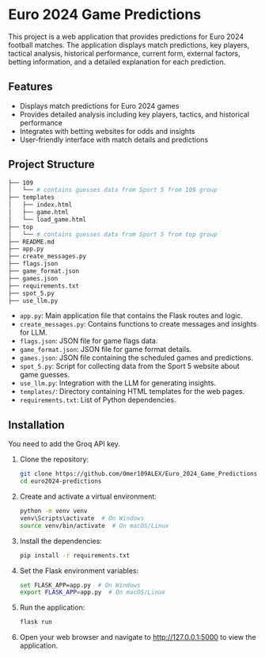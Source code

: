 
# Euro 2024 Game Predictions

This project is a web application that provides predictions for Euro 2024 football matches. The application displays match predictions, key players, tactical analysis, historical performance, current form, external factors, betting information, and a detailed explanation for each prediction.

## Features

- Displays match predictions for Euro 2024 games
- Provides detailed analysis including key players, tactics, and historical performance
- Integrates with betting websites for odds and insights
- User-friendly interface with match details and predictions

## Project Structure

```sh
├── 109
│   └── # contains guesses data from Sport 5 from 109 group
├── templates
│   ├── index.html
│   ├── game.html
│   └── load_game.html
├── top
│   └── # contains guesses data from Sport 5 from top group
├── README.md
├── app.py
├── create_messages.py
├── flags.json
├── game_format.json
├── games.json
├── requirements.txt
├── spot_5.py
├── use_llm.py
```

- `app.py`: Main application file that contains the Flask routes and logic.
- `create_messages.py`: Contains functions to create messages and insights for LLM.
- `flags.json`: JSON file for game flags data.
- `game_format.json`: JSON file for game format details.
- `games.json`: JSON file containing the scheduled games and predictions.
- `spot_5.py`: Script for collecting data from the Sport 5 website about game guesses.
- `use_llm.py`: Integration with the LLM for generating insights.
- `templates/`: Directory containing HTML templates for the web pages.
- `requirements.txt`: List of Python dependencies.

## Installation

You need to add the Groq API key.

1. Clone the repository:

   ```sh
   git clone https://github.com/Omer109ALEX/Euro_2024_Game_Predictions.git
   cd euro2024-predictions
   ```

2. Create and activate a virtual environment:
   ```sh
   python -m venv venv
   venv\Scripts\activate  # On Windows
   source venv/bin/activate  # On macOS/Linux
   ```

3. Install the dependencies:
   ```sh
   pip install -r requirements.txt
   ```

4. Set the Flask environment variables:
   ```sh
   set FLASK_APP=app.py  # On Windows
   export FLASK_APP=app.py  # On macOS/Linux
   ```
   

5. Run the application:
   ```sh
   flask run
   ```

6. Open your web browser and navigate to http://127.0.0.1:5000 to view the application.
```
